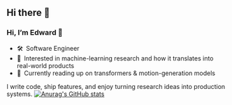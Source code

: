 ## Hi there 👋

### Hi, I’m Edward 👋

- 🛠 Software Engineer 
- 🤖 Interested in machine-learning research and how it translates into real-world products  
- 📝 Currently reading up on transformers & motion-generation models  

I write code, ship features, and enjoy turning research ideas into production systems.
[![Anurag's GitHub stats](https://github-readme-stats.vercel.app/api?username=grgward108)](https://github.com/anuraghazra/github-readme-stats)


